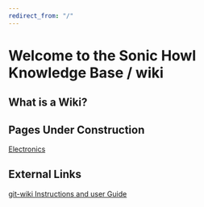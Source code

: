```yaml
---
redirect_from: "/"
---
```


# Welcome to the Sonic Howl Knowledge Base / wiki

## What is a Wiki?

## Pages Under Construction
[Electronics](electronics)

## External Links
[git-wiki Instructions and user Guide](http://www.drassil.org/git-wiki/main_page)

